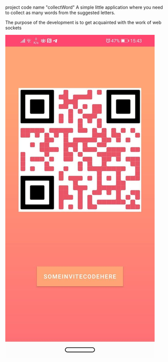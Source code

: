 project code name "collectWord"
A simple little application where you need to collect as many words from the suggested letters.

The purpose of the development is to get acquainted with the work of web sockets


![alt text](https://raw.githubusercontent.com/FrostyGhost/collectWord/master/photo_2020-10-31_15-45-19.jpg)
